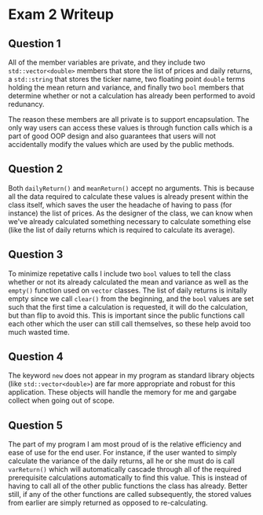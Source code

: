 # Exam 2 Writeup

## Question 1
All of the member variables are private, and they include two `std::vector<double>` members that store the list of prices and daily returns, a `std::string` that stores the ticker name, two floating point `double` terms holding the mean return and variance, and finally two `bool` members that determine whether or not a calculation has already been performed to avoid redunancy.

The reason these members are all private is to support encapsulation. The only way users can access these values is through function calls which is a part of good OOP design and also guarantees that users will not accidentally modify the values which are used by the public methods.

## Question 2
Both `dailyReturn()` and `meanReturn()` accept no arguments. This is because all the data required to calculate these values is already present within the class itself, which saves the user the headache of having to pass (for instance) the list of prices. As the designer of the class, we can know when we've already calculated something necessary to calculate something else (like the list of daily returns which is required to calculate its average).

## Question 3
To minimize repetative calls I include two `bool` values to tell the class whether or not its already calculated the mean and variance as well as the `empty()` function used on `vector` classes. The list of daily returns is initally empty since we call `clear()` from the beginning, and the `bool` values are set such that the first time a calculation is requested, it will do the calculation, but than flip to avoid this. This is important since the public functions call each other which the user can still call themselves, so these help avoid too much wasted time.

## Question 4
The keyword `new` does not appear in my program as standard library objects (like `std::vector<double>`) are far more appropriate and robust for this application. These objects will handle the memory for me and gargabe collect when going out of scope.

## Question 5
The part of my program I am most proud of is the relative efficiency and ease of use for the end user. For instance, if the user wanted to simply calculate the variance of the daily returns, all he or she must do is call `varReturn()` which will automatically cascade through all of the required prerequisite calculations automatically to find this value. This is instead of having to call all of the other public functions the class has already. Better still, if any of the other functions are called subsequently, the stored values from earlier are simply returned as opposed to re-calculating.